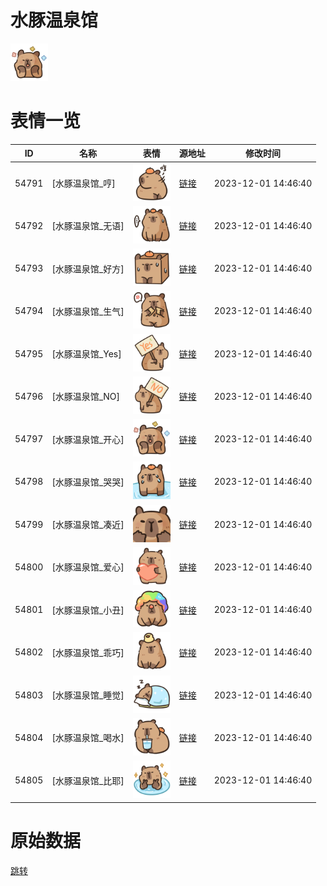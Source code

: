 # 水豚温泉馆

<img src="./cover.png" height="60" alt="cover" />

# 表情一览

|ID|名称|表情|源地址|修改时间|
|----|----|----|----|----|
|54791|[水豚温泉馆_哼]|<img src="./pic/054791_%5B水豚温泉馆_哼%5D.png" height="60" alt="哼"/>|[链接](https://i0.hdslb.com/bfs/garb/63bbf7e54e84c7fe0ba81c5968c755ac380e4e69.png)|2023-12-01 14:46:40|
|54792|[水豚温泉馆_无语]|<img src="./pic/054792_%5B水豚温泉馆_无语%5D.png" height="60" alt="无语"/>|[链接](https://i0.hdslb.com/bfs/garb/d9ff04ebce80307fb64bc991f1addd8048743585.png)|2023-12-01 14:46:40|
|54793|[水豚温泉馆_好方]|<img src="./pic/054793_%5B水豚温泉馆_好方%5D.png" height="60" alt="好方"/>|[链接](https://i0.hdslb.com/bfs/garb/b01a3252d57efd2b37a8ab2d4a483b6d53103b02.png)|2023-12-01 14:46:40|
|54794|[水豚温泉馆_生气]|<img src="./pic/054794_%5B水豚温泉馆_生气%5D.png" height="60" alt="生气"/>|[链接](https://i0.hdslb.com/bfs/garb/99b0082253d6fef207c131fd4914da90f6fa1451.png)|2023-12-01 14:46:40|
|54795|[水豚温泉馆_Yes]|<img src="./pic/054795_%5B水豚温泉馆_Yes%5D.png" height="60" alt="Yes"/>|[链接](https://i0.hdslb.com/bfs/garb/cfaae2a3397000895f8818ce81eb4dc185ba4678.png)|2023-12-01 14:46:40|
|54796|[水豚温泉馆_NO]|<img src="./pic/054796_%5B水豚温泉馆_NO%5D.png" height="60" alt="NO"/>|[链接](https://i0.hdslb.com/bfs/garb/3e9622a5a1b15a94da2c119c6a556f278fc12559.png)|2023-12-01 14:46:40|
|54797|[水豚温泉馆_开心]|<img src="./pic/054797_%5B水豚温泉馆_开心%5D.png" height="60" alt="开心"/>|[链接](https://i0.hdslb.com/bfs/garb/393cf395621e4daaf71dcbd7d54235c67b88029a.png)|2023-12-01 14:46:40|
|54798|[水豚温泉馆_哭哭]|<img src="./pic/054798_%5B水豚温泉馆_哭哭%5D.png" height="60" alt="哭哭"/>|[链接](https://i0.hdslb.com/bfs/garb/43abeda896c44691f58cc48d992457b5e6525516.png)|2023-12-01 14:46:40|
|54799|[水豚温泉馆_凑近]|<img src="./pic/054799_%5B水豚温泉馆_凑近%5D.png" height="60" alt="凑近"/>|[链接](https://i0.hdslb.com/bfs/garb/daf04050a76ac5818d3e9068c8b25313bb8f5591.png)|2023-12-01 14:46:40|
|54800|[水豚温泉馆_爱心]|<img src="./pic/054800_%5B水豚温泉馆_爱心%5D.png" height="60" alt="爱心"/>|[链接](https://i0.hdslb.com/bfs/garb/48576f861bad802fa504c75d6bff3a5a25872175.png)|2023-12-01 14:46:40|
|54801|[水豚温泉馆_小丑]|<img src="./pic/054801_%5B水豚温泉馆_小丑%5D.png" height="60" alt="小丑"/>|[链接](https://i0.hdslb.com/bfs/garb/34ab25809d0ce7aef5a271a4c0f3a22daf2723a4.png)|2023-12-01 14:46:40|
|54802|[水豚温泉馆_乖巧]|<img src="./pic/054802_%5B水豚温泉馆_乖巧%5D.png" height="60" alt="乖巧"/>|[链接](https://i0.hdslb.com/bfs/garb/77f87c38573bbd2c4484733af5076583ac336a14.png)|2023-12-01 14:46:40|
|54803|[水豚温泉馆_睡觉]|<img src="./pic/054803_%5B水豚温泉馆_睡觉%5D.png" height="60" alt="睡觉"/>|[链接](https://i0.hdslb.com/bfs/garb/9a988b9d2bf99ee77a0d3bc0c3df0ed99db5d27e.png)|2023-12-01 14:46:40|
|54804|[水豚温泉馆_喝水]|<img src="./pic/054804_%5B水豚温泉馆_喝水%5D.png" height="60" alt="喝水"/>|[链接](https://i0.hdslb.com/bfs/garb/10170d916bdd180ad8dd96fd4f670d84c8b44e8a.png)|2023-12-01 14:46:40|
|54805|[水豚温泉馆_比耶]|<img src="./pic/054805_%5B水豚温泉馆_比耶%5D.png" height="60" alt="比耶"/>|[链接](https://i0.hdslb.com/bfs/garb/0f70fddd30f954493f58dfe43a2d97b1f0467838.png)|2023-12-01 14:46:40|

# 原始数据

[跳转](./raw.json)


